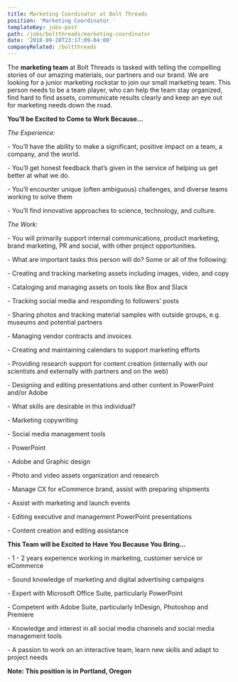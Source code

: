 ```yaml
---
title: Marketing Coordinator at Bolt Threads
position: 'Marketing Coordinator '
templateKey: jobs-post
path: /jobs/boltthreads/marketing-coordinator
date: '2018-09-28T23:17:09-04:00'
companyRelated: /boltthreads
---
```

The **marketing team** at Bolt Threads is tasked with telling the compelling stories of our amazing materials, our partners and our brand. We are looking for a junior marketing rockstar to join our small marketing team. This person needs to be a team player, who can help the team stay organized, find hard to find assets, communicate results clearly and keep an eye out for marketing needs down the road.

**You’ll be Excited to Come to Work Because…**

_The Experience:_

\- You’ll have the ability to make a significant, positive impact on a team, a company, and the world.

\- You’ll get honest feedback that’s given in the service of helping us get better at what we do.

\- You’ll encounter unique (often ambiguous) challenges, and diverse teams working to solve them

\- You’ll find innovative approaches to science, technology, and culture.



_The Work:_

\- You will primarily support internal communications, product marketing, brand marketing, PR and social, with other project opportunities.

\- What are important tasks this person will do? Some or all of the following:

\- Creating and tracking marketing assets including images, video, and copy

\- Cataloging and managing assets on tools like Box and Slack

\- Tracking social media and responding to followers’ posts

\- Sharing photos and tracking material samples with outside groups, e.g. museums and potential partners

\- Managing vendor contracts and invoices

\- Creating and maintaining calendars to support marketing efforts

\- Providing research support for content creation (internally with our scientists and externally with partners and on the web)

\- Designing and editing presentations and other content in PowerPoint and/or Adobe

\- What skills are desirable in this individual?

\- Marketing copywriting

\- Social media management tools

\- PowerPoint

\- Adobe and Graphic design

\- Photo and video assets organization and research

\- Manage CX for eCommerce brand, assist with preparing shipments

\- Assist with marketing and launch events

\- Editing executive and management PowerPoint presentations

\- Content creation and editing assistance



**This Team will be Excited to Have You Because You Bring...**

\- 1 - 2 years experience working in marketing, customer service or eCommerce

\- Sound knowledge of marketing and digital advertising campaigns

\- Expert with Microsoft Office Suite, particularly PowerPoint

\- Competent with Adobe Suite, particularly InDesign, Photoshop and Premiere

\- Knowledge and interest in all social media channels and social media management tools

\- A passion to work on an interactive team, learn new skills and adapt to project needs



**Note: This position is in Portland, Oregon**
